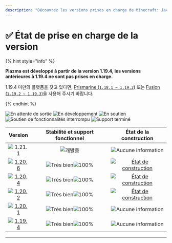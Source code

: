 ```yaml
---
description: "Découvrez les versions prises en charge de Minecraft: Java Edition par Plazma."
---
```


# ✅ État de prise en charge de la version

{% hint style="info" %}

**Plazma est développé à partir de la version 1.19.4, les versions antérieures à 1.19.4 ne sont pas prises en charge.**

1.19.4 미만의 플랫폼을 찾고 있다면, [Prismarine (`1.18.1 ~ 1.19.2`)](https://github.com/PrismarineTeam/Prismarine) 또는 [Fusion (`1.19.2 ~ 1.19.3`)](https://github.com/RuinedTechnologyUnify/Fusion)을 사용해 주시기 바랍니다.

{% endhint %}

[wtr]: https://badge.plazmamc.org/0/En%20attente%20de%20publication
[idv]: <https://badge.plazmamc.org/1/En développement>
[atv]: <https://badge.plazmamc.org/2/En soutien>
[fse]: <https://badge.plazmamc.org/6/Soutien de fonctionnalités interrompu>
[eol]: <https://badge.plazmamc.org/4/Support terminé>
[ukn]: https://badge.plazmamc.org/0/Aucune%20information
[vgd]: https://badge.plazmamc.org/1/Très%20bien
[mid]: https://badge.plazmamc.org/6/Normal
[100]: https://badge.plazmamc.org/percent/100

![En attente de sortie][wtr] ![En développement][idv] ![En soutien][atv] ![Soutien de fonctionnalités interrompu][fse] ![Support terminé][eol]

|                                      Version                                      | Stabilité    et    support fonctionnel |                                            État de la construction                                            |
| :-------------------------------------------------------------------------------: | :------------------------------------: | :-----------------------------------------------------------------------------------------------------------: |
|                    ![1.21.1](https://badge.plazmamc.org/0/1.21)                   |               ![개발중][idv]              |                                           ![Aucune information][ukn]                                          |
| [![1.20.6](https://badge.plazmamc.org/2/1.20.6)](https://git.plazmamc.org/1.20.6) |      ![Très bien][vgd]![100%][100]     | [![État de construction](https://build.plazmamc.org/1.20.6)](https://build.plazmamc.org/1.20.6?redirect=true) |
| [![1.20.4](https://badge.plazmamc.org/6/1.20.4)](https://git.plazmamc.org/1.20.4) |      ![Très bien][vgd]![100%][100]     | [![État de construction](https://build.plazmamc.org/1.20.4)](https://build.plazmamc.org/1.20.4?redirect=true) |
| [![1.20.2](https://badge.plazmamc.org/4/1.20.2)](https://git.plazmamc.org/1.20.2) |      ![Très bien][vgd]![100%][100]     | [![État de construction](https://build.plazmamc.org/1.20.2)](https://build.plazmamc.org/1.20.2?redirect=true) |
| [![1.20.1](https://badge.plazmamc.org/4/1.20.1)](https://git.plazmamc.org/1.20.1) |      ![Très bien][vgd]![100%][100]     |                                           ![Aucune information][ukn]                                          |
| [![1.19.4](https://badge.plazmamc.org/4/1.19.4)](https://git.plazmamc.org/1.19.4) |      ![Très bien][vgd]![100%][100]     |                                           ![Aucune information][ukn]                                          |

***
